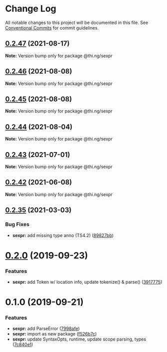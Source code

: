 # Change Log

All notable changes to this project will be documented in this file.
See [Conventional Commits](https://conventionalcommits.org) for commit guidelines.

## [0.2.47](https://github.com/thi-ng/umbrella/compare/@thi.ng/sexpr@0.2.46...@thi.ng/sexpr@0.2.47) (2021-08-17)

**Note:** Version bump only for package @thi.ng/sexpr





## [0.2.46](https://github.com/thi-ng/umbrella/compare/@thi.ng/sexpr@0.2.45...@thi.ng/sexpr@0.2.46) (2021-08-08)

**Note:** Version bump only for package @thi.ng/sexpr





## [0.2.45](https://github.com/thi-ng/umbrella/compare/@thi.ng/sexpr@0.2.44...@thi.ng/sexpr@0.2.45) (2021-08-08)

**Note:** Version bump only for package @thi.ng/sexpr





## [0.2.44](https://github.com/thi-ng/umbrella/compare/@thi.ng/sexpr@0.2.43...@thi.ng/sexpr@0.2.44) (2021-08-04)

**Note:** Version bump only for package @thi.ng/sexpr





## [0.2.43](https://github.com/thi-ng/umbrella/compare/@thi.ng/sexpr@0.2.42...@thi.ng/sexpr@0.2.43) (2021-07-01)

**Note:** Version bump only for package @thi.ng/sexpr





## [0.2.42](https://github.com/thi-ng/umbrella/compare/@thi.ng/sexpr@0.2.41...@thi.ng/sexpr@0.2.42) (2021-06-08)

**Note:** Version bump only for package @thi.ng/sexpr





## [0.2.35](https://github.com/thi-ng/umbrella/compare/@thi.ng/sexpr@0.2.34...@thi.ng/sexpr@0.2.35) (2021-03-03)


### Bug Fixes

* **sexpr:** add missing type anno (TS4.2) ([89827bb](https://github.com/thi-ng/umbrella/commit/89827bb431a2dabf1087bcd2ac967b253152b9d7))





# [0.2.0](https://github.com/thi-ng/umbrella/compare/@thi.ng/sexpr@0.1.0...@thi.ng/sexpr@0.2.0) (2019-09-23)

### Features

* **sexpr:** add Token w/ location info, update tokenize() & parse() ([3917775](https://github.com/thi-ng/umbrella/commit/3917775))

# 0.1.0 (2019-09-21)

### Features

* **sexpr:** add ParseError ([7998afe](https://github.com/thi-ng/umbrella/commit/7998afe))
* **sexpr:** import as new package ([f526b7c](https://github.com/thi-ng/umbrella/commit/f526b7c))
* **sexpr:** update SyntaxOpts, runtime, update scope parsing, types ([7c840e1](https://github.com/thi-ng/umbrella/commit/7c840e1))
